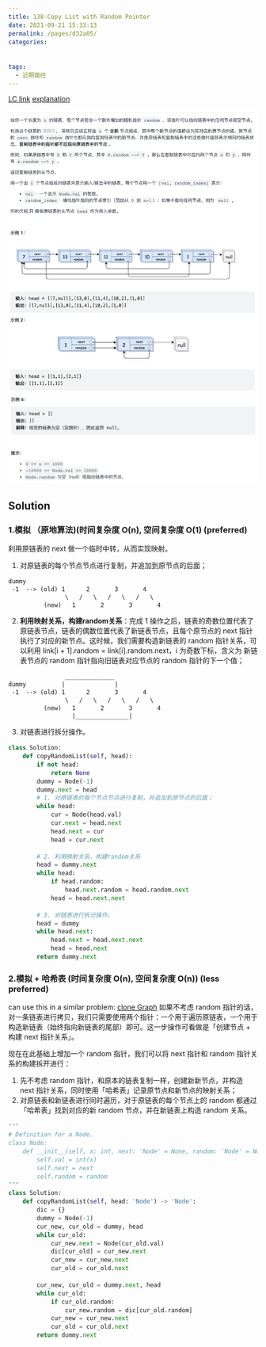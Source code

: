 ```yaml
---
title: 138-Copy List with Random Pointer
date: 2021-09-21 15:33:13
permalink: /pages/d32a05/
categories:
  

tags:
  - 近期面经
---
```

[LC link](https://leetcode.com/problems/copy-list-with-random-pointer/)
  [explanation](https://leetcode-cn.com/problems/copy-list-with-random-pointer/solution/gong-shui-san-xie-yi-ti-shuang-jie-ha-xi-pqek/)

![](https://raw.githubusercontent.com/emmableu/image/master/138-0.png)
![](https://raw.githubusercontent.com/emmableu/image/master/138-1.png)

## Solution
### 1.模拟 （原地算法)(时间复杂度 O(n), 空间复杂度 O(1) (preferred)
利用原链表的 next 做一个临时中转，从而实现映射。

1. 对原链表的每个节点节点进行复制，并追加到原节点的后面；
```
dummy 
 -1  --> (old) 1      2       3       4
                \   /   \   /   \   /   \
          (new)   1       2       3       4
``` 
2. **利用映射关系，构建random关系**：完成 1 操作之后，链表的奇数位置代表了原链表节点，链表的偶数位置代表了新链表节点，且每个原节点的 next 指针执行了对应的新节点。这时候，我们需要构造新链表的 random 指针关系，可以利用 link[i + 1].random = link[i].random.next，i 为奇数下标，含义为 新链表节点的 random 指针指向旧链表对应节点的 random 指针的下一个值；
```
                ______________ 
dummy          |              |  
 -1  --> (old) 1      2       3       4
                \   /   \   /   \   /   \
          (new)   1       2       3       4
                  |_______________|   
``` 
3. 对链表进行拆分操作。
```python
class Solution:
    def copyRandomList(self, head):
        if not head:
            return None
        dummy = Node(-1)
        dummy.next = head
        # 1. 对原链表的每个节点节点进行复制，并追加到原节点的后面；
        while head:
            cur = Node(head.val)
            cur.next = head.next
            head.next = cur
            head = cur.next
        
        # 2. 利用映射关系，构建random关系
        head = dummy.next
        while head:
            if head.random:
                head.next.random = head.random.next
            head = head.next.next

        # 3. 对链表进行拆分操作。
        head = dummy
        while head.next:
            head.next = head.next.next
            head = head.next
        return dummy.next
```


### 2.模拟 + 哈希表 (时间复杂度 O(n), 空间复杂度 O(n)) (less preferred)
can use this in a similar problem: [clone Graph](https://emmableu.github.io/blog/pages/0c9ec4)
如果不考虑 random 指针的话，对一条链表进行拷贝，我们只需要使用两个指针：一个用于遍历原链表，一个用于构造新链表（始终指向新链表的尾部）即可。这一步操作可看做是「创建节点 + 构建 next 指针关系」。

现在在此基础上增加一个 random 指针，我们可以将 next 指针和 random 指针关系的构建拆开进行：

1. 先不考虑 random 指针，和原本的链表复制一样，创建新新节点，并构造 next 指针关系，同时使用「哈希表」记录原节点和新节点的映射关系；
2. 对原链表和新链表进行同时遍历，对于原链表的每个节点上的 random 都通过「哈希表」找到对应的新 random 节点，并在新链表上构造 random 关系。
```python
"""
# Definition for a Node.
class Node:
    def __init__(self, x: int, next: 'Node' = None, random: 'Node' = None):
        self.val = int(x)
        self.next = next
        self.random = random
"""
class Solution:
    def copyRandomList(self, head: 'Node') -> 'Node':
        dic = {}     
        dummy = Node(-1)
        cur_new, cur_old = dummy, head
        while cur_old:
            cur_new.next = Node(cur_old.val)
            dic[cur_old] = cur_new.next
            cur_new = cur_new.next
            cur_old = cur_old.next
        
        cur_new, cur_old = dummy.next, head
        while cur_old:
            if cur_old.random:
                cur_new.random = dic[cur_old.random]
            cur_new = cur_new.next
            cur_old = cur_old.next
        return dummy.next
```
